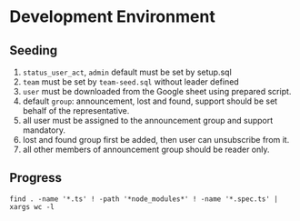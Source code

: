 # Development Environment

## Seeding

1. `status_user_act`, `admin` default must be set by setup.sql
2. `team` must be set by `team-seed.sql` without leader defined
3. `user` must be downloaded from the Google sheet using prepared script.
4. default `group`: announcement, lost and found, support should be set behalf of the representative.
5. all user must be assigned to the announcement group and support mandatory.
6. lost and found group first be added, then user can unsubscribe from it.
7. all other members of announcement group should be reader only.

## Progress

```shell
find . -name '*.ts' ! -path '*node_modules*' ! -name '*.spec.ts' | xargs wc -l
```
